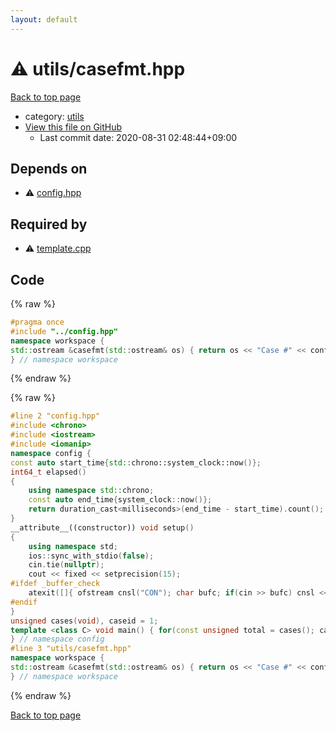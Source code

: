 ```yaml
---
layout: default
---
```


<!-- mathjax config similar to math.stackexchange -->
<script type="text/javascript" async
  src="https://cdnjs.cloudflare.com/ajax/libs/mathjax/2.7.5/MathJax.js?config=TeX-MML-AM_CHTML">
</script>
<script type="text/x-mathjax-config">
  MathJax.Hub.Config({
    TeX: { equationNumbers: { autoNumber: "AMS" }},
    tex2jax: {
      inlineMath: [ ['$','$'] ],
      processEscapes: true
    },
    "HTML-CSS": { matchFontHeight: false },
    displayAlign: "left",
    displayIndent: "2em"
  });
</script>

<script type="text/javascript" src="https://cdnjs.cloudflare.com/ajax/libs/jquery/3.4.1/jquery.min.js"></script>
<script src="https://cdn.jsdelivr.net/npm/jquery-balloon-js@1.1.2/jquery.balloon.min.js" integrity="sha256-ZEYs9VrgAeNuPvs15E39OsyOJaIkXEEt10fzxJ20+2I=" crossorigin="anonymous"></script>
<script type="text/javascript" src="../../assets/js/copy-button.js"></script>
<link rel="stylesheet" href="../../assets/css/copy-button.css" />


# :warning: utils/casefmt.hpp

<a href="../../index.html">Back to top page</a>

* category: <a href="../../index.html#2b3583e6e17721c54496bd04e57a0c15">utils</a>
* <a href="{{ site.github.repository_url }}/blob/master/utils/casefmt.hpp">View this file on GitHub</a>
    - Last commit date: 2020-08-31 02:48:44+09:00




## Depends on

* :warning: <a href="../config.hpp.html">config.hpp</a>


## Required by

* :warning: <a href="../template.cpp.html">template.cpp</a>


## Code

<a id="unbundled"></a>
{% raw %}
```cpp
#pragma once
#include "../config.hpp"
namespace workspace {
std::ostream &casefmt(std::ostream& os) { return os << "Case #" << config::caseid << ": "; }
} // namespace workspace

```
{% endraw %}

<a id="bundled"></a>
{% raw %}
```cpp
#line 2 "config.hpp"
#include <chrono>
#include <iostream>
#include <iomanip>
namespace config {
const auto start_time{std::chrono::system_clock::now()};
int64_t elapsed()
{
    using namespace std::chrono;
    const auto end_time{system_clock::now()};
    return duration_cast<milliseconds>(end_time - start_time).count();
}
__attribute__((constructor)) void setup()
{
    using namespace std;
    ios::sync_with_stdio(false);
    cin.tie(nullptr);
    cout << fixed << setprecision(15);
#ifdef _buffer_check
    atexit([]{ ofstream cnsl("CON"); char bufc; if(cin >> bufc) cnsl << "\n\033[43m\033[30mwarning: buffer not empty.\033[0m\n\n"; });
#endif
}
unsigned cases(void), caseid = 1;
template <class C> void main() { for(const unsigned total = cases(); caseid <= total; ++caseid) C(); }
} // namespace config
#line 3 "utils/casefmt.hpp"
namespace workspace {
std::ostream &casefmt(std::ostream& os) { return os << "Case #" << config::caseid << ": "; }
} // namespace workspace

```
{% endraw %}

<a href="../../index.html">Back to top page</a>

